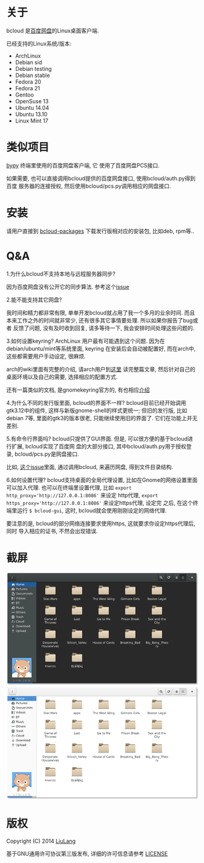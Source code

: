 关于
=====
bcloud 是[百度网盘](http://pan.baidu.com)的Linux桌面客户端.

已经支持的Linux系统/版本:

* ArchLinux
* Debian sid
* Debian testing
* Debian stable
* Fedora 20
* Fedora 21
* Gentoo
* OpenSuse 13
* Ubuntu 14.04
* Ubuntu 13.10
* Linux Mint 17

类似项目
=======
[bypy](https://github.com/houtianze/bypy) 终端里使用的百度网盘客户端, 它
使用了百度网盘PCS接口.

如果需要, 也可以直接调用bcloud提供的百度网盘接口, 使用bcloud/auth.py得到百度
服务器的连接授权, 然后使用bcloud/pcs.py调用相应的网盘接口.


安装
=======
请用户直接到 [bcloud-packages](https://github.com/LiuLang/bcloud-packages)
下载发行版相对应的安装包, 比如deb, rpm等..

Q&A
===
1.为什么bcloud不支持本地与远程服务器同步?

因为百度网盘没有公开它的同步算法. 参考这个[issue](https://github.com/LiuLang/bcloud/issues/11)

2.能不能支持其它网盘?

我时间和精力都非常有限, 单单开发bcloud就占用了我一个多月的业余时间. 而且
本来工作之外的时间就非常少, 还有很多其它事情要处理. 所以如果你报告了bug或者
反馈了问题, 没有及时收到回复, 请多等待一下, 我会安排时间处理这些问题的.

3.如何设置keyring?
ArchLinux 用户最有可能遇到这个问题. 因为在debian/ubuntu/mint等系统里面, keyring
在安装后会自动被配置好, 而在arch中, 这些都需要用户手动设定, 很麻烦.

arch的wiki里面有完整的介绍, 请arch用户到[这里](https://wiki.archlinux.org/index.php/GNOME_Keyring)
读完整篇文章, 然后针对自己的桌面环境以及自己的需要, 选择相应的配置方式.

还有一篇类似的文档, 是gnomekeyring官方的, 有也相应[介绍](https://wiki.gnome.org/action/show/Projects/GnomeKeyring?action=show&redirect=GnomeKeyring#Automatic_Unlocking)

4.为什么不同的发行版里面, bcloud的界面不一样?
bcloud目前已经开始调用gtk3.12中的组件, 这样与新版gnome-shell的样式更统一;
但旧的发行版, 比如debian 7等, 里面的gtk3的版本很老, 只能继续使用旧的界面了.
它们在功能上并无差别.

5.有命令行界面吗?
bcloud只提供了GUI界面. 但是, 可以很方便的基于bcloud进行扩展, bcloud实现了百度网
盘的大部分接口, 其中bcloud/auth.py用于授权登录, bcloud/pcs.py是网盘接口.

比如, [这个issue](https://github.com/LiuLang/bcloud/issues/47)里面,
通过调用bcloud, 来遍历网盘, 得到文件目录结构.

6.如何设置代理?
bcloud支持桌面的全局代理设置, 比如在Gnome的网络设置里面可以加入代理.
也可以在终端里设置代理, 比如 `export http_proxy='http://127.0.0.1:8086'` 来设定
http代理, `export https_proxy='http://127.0.0.1:8086'` 来设定https代理, 设定完
之后, 在这个终端里运行 `$ bcloud-gui`, 这时, bcloud就会使用刚刚设定的网络代理.

要注意的是, bcloud的部分网络连接要求使用https, 这就要求你设定https代理后, 同时
导入相应的证书, 不然会出现错误.


截屏
====
![bcloud-dark](screenshots/bcloud-dark.png)
![bcloud-light](screenshots/bcloud-light.png)


版权
====
Copyright (C) 2014 [LiuLang](mailto:gsushzhsosgsu@gmail.com)

基于GNU通用许可协议第三版发布, 详细的许可信息请参考 [LICENSE](LICENSE)
